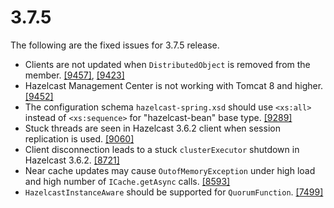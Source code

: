 
# 3.7.5

The following are the fixed issues for 3.7.5 release.

- Clients are not updated when `DistributedObject` is removed from the member. <a href="https://github.com/hazelcast/hazelcast/issues/9457" target="_blank">[9457]</a>, <a href="https://github.com/hazelcast/hazelcast/issues/9423" target="_blank">[9423]</a> 
- Hazelcast Management Center is not working with Tomcat 8 and higher. <a href="https://github.com/hazelcast/hazelcast/issues/9452" target="_blank">[9452]</a>
- The configuration schema `hazelcast-spring.xsd` should use `<xs:all>` instead of `<xs:sequence>` for "hazelcast-bean" base type. <a href="https://github.com/hazelcast/hazelcast/issues/9289" target="_blank">[9289]</a>
- Stuck threads are seen in Hazelcast 3.6.2 client when session replication is used. <a href="https://github.com/hazelcast/hazelcast/issues/9060" target="_blank">[9060]</a>
- Client disconnection leads to a stuck `clusterExecutor` shutdown in Hazelcast 3.6.2. <a href="https://github.com/hazelcast/hazelcast/issues/8721" target="_blank">[8721]</a>
- Near cache updates may cause `OutofMemoryException` under high load and high number of `ICache.getAsync` calls. <a href="https://github.com/hazelcast/hazelcast/issues/8593" target="_blank">[8593]</a>
- `HazelcastInstanceAware` should be supported for `QuorumFunction`. <a href="https://github.com/hazelcast/hazelcast/issues/7499" target="_blank">[7499]</a>